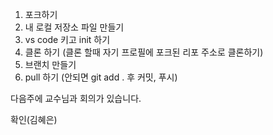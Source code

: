 1. 포크하기
2. 내 로컬 저장소 파일 만들기
3. vs code 키고 init 하기
4. 클론 하기 (클론 할때 자기 프로필에 포크된 리포 주소로 클론하기)
5. 브랜치 만들기
6. pull 하기 (안되면 git add . 후 커밋, 푸시)


다음주에 교수님과 회의가 있습니다.

확인(김혜은)